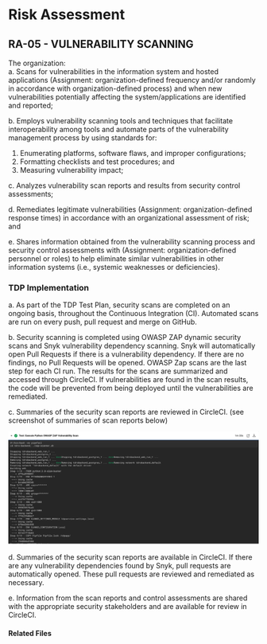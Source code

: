 # Risk Assessment
## RA-05 - VULNERABILITY SCANNING

The organization:  
a. Scans for vulnerabilities in the information system and hosted applications (Assignment: organization-defined frequency and/or randomly in accordance with organization-defined process) and when new vulnerabilities potentially affecting the system/applications are identified and reported;  

b. Employs vulnerability scanning tools and techniques that facilitate interoperability among tools and automate parts of the vulnerability management process by using standards for:  
   1. Enumerating platforms, software flaws, and improper configurations;  
   2. Formatting checklists and test procedures; and  
   3. Measuring vulnerability impact;  

c. Analyzes vulnerability scan reports and results from security control assessments;  

d. Remediates legitimate vulnerabilities (Assignment: organization-defined response times) in accordance with an organizational assessment of risk; and  

e. Shares information obtained from the vulnerability scanning process and security control assessments with (Assignment: organization-defined personnel or roles) to help eliminate similar vulnerabilities in other information systems (i.e., systemic weaknesses or deficiencies).  

### TDP Implementation

a. As part of the TDP Test Plan, security scans are completed on an ongoing basis, throughout the Continuous Integration (CI).  Automated scans are run on every push, pull request and merge on GitHub.  

b. Security scanning is completed using OWASP ZAP dynamic security scans and Snyk vulnerability dependency scanning.  Snyk will automatically open Pull Requests if there is a vulnerability dependency.  If there are no findings, no Pull Requests will be opened.  OWASP Zap scans are the last step for each CI run.  The results for the scans are summarized and accessed through CircleCI.  If vulnerabilities are found in the scan results, the code will be prevented from being deployed until the vulnerabilities are remediated.

c. Summaries of the security scan reports are reviewed in CircleCI. (see screenshot of summaries of scan reports below)  

![screenshot - Summaries of security scan reports](images/owasp.png)

d. Summaries of the security scan reports are available in CircleCI.  If there are any vulnerability dependencies found by Snyk, pull requests are automatically opened.  These pull requests are reviewed and remediated as necessary.  

e. Information from the scan reports and control assessments are shared with the appropriate security stakeholders and are available for review in CircleCI. 
	
#### Related Files
